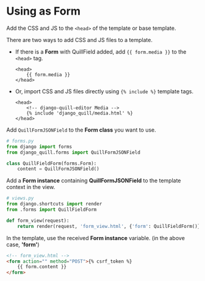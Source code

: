 # Using as Form

Add the CSS and JS to the `<head>` of the template or base template. 

There are two ways to add CSS and JS files to a template.

  - If there is a **Form** with QuillField added, add `{{ form.media }}` to the `<head>` tag.  

    ```django
    <head>
        {{ form.media }}
    </head>
    ```

  - Or, import CSS and JS files directly using `{% include %}` template tags.

    ```django
    <head>
        <!-- django-quill-editor Media -->
        {% include 'django_quill/media.html' %}
    </head>
    ```

    

Add `QuillFormJSONField` to the **Form class** you want to use.

```python
# forms.py
from django import forms
from django_quill.forms import QuillFormJSONField

class QuillFieldForm(forms.Form):
    content = QuillFormJSONField()
```



Add a **Form instance** containing **QuillFormJSONField** to the template context in the view.

```python
# views.py
from django.shortcuts import render
from .forms import QuillFieldForm

def form_view(request):
    return render(request, 'form_view.html', {'form': QuillFieldForm()})
```


In the template, use the received **Form instance** variable. (in the above case, **'form'**) 

```html
<!-- form_view.html -->
<form action="" method="POST">{% csrf_token %}
    {{ form.content }}
</form>
```

